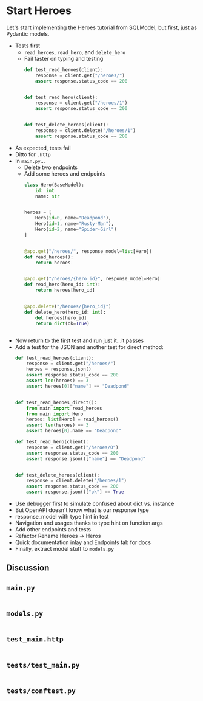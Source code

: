 # Start Heroes

Let's start implementing the Heroes tutorial from SQLModel, but first, just as Pydantic models.

- Tests first
  - `read_heroes`, `read_hero`, and `delete_hero`
  - Fail faster on typing and testing
    ```python
    def test_read_heroes(client):
        response = client.get("/heroes/")
        assert response.status_code == 200
    
    
    def test_read_hero(client):
        response = client.get("/heroes/1")
        assert response.status_code == 200
    
    
    def test_delete_heroes(client):
        response = client.delete("/heroes/1")
        assert response.status_code == 200
    ```
- As expected, tests fail
- Ditto for `.http`
- In `main.py`...
  - Delete two endpoints
  - Add some heroes and endpoints
    ```python
    class Hero(BaseModel):
        id: int
        name: str
  
  
    heroes = [
        Hero(id=0, name="Deadpond"),
        Hero(id=1, name="Rusty-Man"),
        Hero(id=2, name="Spider-Girl")
    ]
  
  
    @app.get("/heroes/", response_model=list[Hero])
    def read_heroes():
        return heroes
  
  
    @app.get("/heroes/{hero_id}", response_model=Hero)
    def read_hero(hero_id: int):
        return heroes[hero_id]
  
  
    @app.delete("/heroes/{hero_id}")
    def delete_hero(hero_id: int):
        del heroes[hero_id]
        return dict(ok=True)
  ```
- Now return to the first test and run just it...it passes
- Add a test for the JSON and another test for direct method:
  ```python
  def test_read_heroes(client):
      response = client.get("/heroes/")
      heroes = response.json()
      assert response.status_code == 200
      assert len(heroes) == 3
      assert heroes[0]["name"] == "Deadpond"


  def test_read_heroes_direct():
      from main import read_heroes
      from main import Hero
      heroes: list[Hero] = read_heroes()
      assert len(heroes) == 3
      assert heroes[0].name == "Deadpond"

  def test_read_hero(client):
      response = client.get("/heroes/0")
      assert response.status_code == 200
      assert response.json()["name"] == "Deadpond"


  def test_delete_heroes(client):
      response = client.delete("/heroes/1")
      assert response.status_code == 200
      assert response.json()["ok"] == True
    ```
- Use debugger first to simulate confused about dict vs. instance
- But OpenAPI doesn't know what is our response type
- response_model with type hint in test
- Navigation and usages thanks to type hint on function args
- Add other endpoints and tests
- Refactor Rename Heroes -> Heros
- Quick documentation inlay and Endpoints tab for docs
- Finally, extract model stuff to `models.py`

## Discussion

## `main.py`

```{literalinclude} main.py
```

## `models.py`

```{literalinclude} models.py
```

## `test_main.http`

```{literalinclude} test_main.http
```

## `tests/test_main.py`

```{literalinclude} test_main.py
```

## `tests/conftest.py`

```{literalinclude} conftest.py
```

